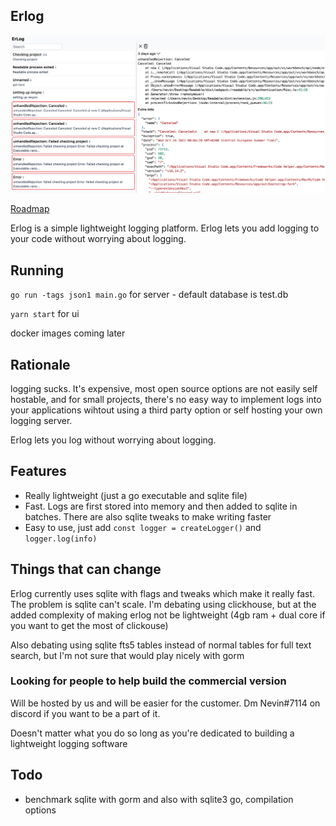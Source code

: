 ## Erlog

![1](./assets/1.png)

[Roadmap](https://github.com/users/Nevin1901/projects/1)

Erlog is a simple lightweight logging platform. Erlog lets you add logging to your code without worrying about logging.

## Running

`go run -tags json1 main.go` for server - default database is test.db

`yarn start` for ui

docker images coming later

## Rationale

logging sucks. It's expensive, most open source options are not easily self hostable, and for small projects, there's no easy way to implement logs into your applications wihtout using a third party option or self hosting your own logging server.

Erlog lets you log without worrying about logging.

## Features

- Really lightweight (just a go executable and sqlite file)
- Fast. Logs are first stored into memory and then added to sqlite in batches. There are also sqlite tweaks to make writing faster
- Easy to use, just add `const logger = createLogger()` and `logger.log(info)`

## Things that can change

Erlog currently uses sqlite with flags and tweaks which make it really fast. The problem is sqlite can't scale. I'm debating using clickhouse, but at the added complexity of making erlog not be lightweight (4gb ram + dual core if you want to get the most of clickouse)

Also debating using sqlite fts5 tables instead of normal tables for full text search, but I'm not sure that would play nicely with gorm

### Looking for people to help build the commercial version

Will be hosted by us and will be easier for the customer. Dm Nevin#7114 on discord if you want to be a part of it.

Doesn't matter what you do so long as you're dedicated to building a lightweight logging software

## Todo

- benchmark sqlite with gorm and also with sqlite3 go, compilation options
